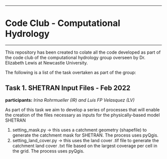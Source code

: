 ___
# Code Club - Computational Hydrology
___

This repository has been created to colate all the code developed as part of the code club of the computational hydrology group overseen by Dr. Elizabeth Lewis at Newcastle University.

The following is a list of the task overtaken as part of the group:

## Task 1. SHETRAN Input Files -  Feb 2022
**participants:** *Irina Rohrmueller (IR) and Luis FP Velasquez (LV)*

As part of this task we aim to develop a series of processes that will enable the creation of the files necessary as inputs for the physically-based model SHETRAN
  1. setting_mask.py -> this uses a catchment geometry (shapefile) to generate the catchment mask for SHETRAN. The process uses pyQgis.
  2. setting_land_cover.py -> this uses the land cover .tif file to generate the catchment land cover .txt file based on the largest coverage per cell in the grid. The process uses pyQgis.
